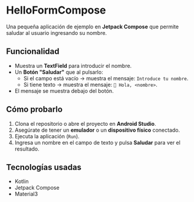 # HelloFormCompose

Una pequeña aplicación de ejemplo en **Jetpack Compose** que permite saludar al usuario ingresando su nombre.

## Funcionalidad

- Muestra un **TextField** para introducir el nombre.
- Un **Botón "Saludar"** que al pulsarlo:
  - Si el campo está vacío → muestra el mensaje: `Introduce tu nombre`.
  - Si tiene texto → muestra el mensaje: `👋 Hola, <nombre>`.
- El mensaje se muestra debajo del botón.

## Cómo probarlo

1. Clona el repositorio o abre el proyecto en **Android Studio**.
2. Asegúrate de tener un **emulador** o un **dispositivo físico** conectado.
3. Ejecuta la aplicación (`Run`).
4. Ingresa un nombre en el campo de texto y pulsa **Saludar** para ver el resultado.

## Tecnologías usadas

- Kotlin
- Jetpack Compose
- Material3


